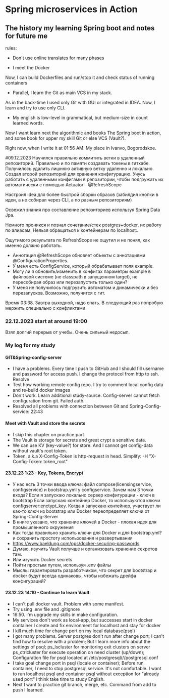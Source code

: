 # Spring microservices in Action
## The history my learning Spring boot and notes for future me

rules: 
- Don't use online translates for many phases


* I meet the Docker

Now, I can build Dockerfiles and run/stop it and check status of running containers

* Parallel, I learn the Git as main VCS in my stack.

As in the back-time I used only Git with GUI or integrated in IDEA. Now, I learn and try to use only CLI.

* My english is low-level in grammatical, but medium-size in count learned words.

Now I want learn next the algorithmic and books The Spring boot in action, and some book for upper my skill Git or else VCS (Vault?). 

Right now, when I write it at 01:56 AM. My place in Ivanvo, Bogorodskoe.

#09.12.2023
Научился правильно коммитить ветки в удаленный репозиторий. Правильно и по памяти создавать токены в гитхабе.
Получилось удалить лишнюю активную ветку удаленно и локально.
Создал второй репозиторий для хранения конфигурацию. 
Учусь работать с удаленными конфигами в репозитории, чтобы подгружать их автоматически с помощью Actuator - @RefreshScope

Настроил idea для более быстрой сборки образов (забилдил кнопки в идеи, а не собирал через CLI, а по разным репозиториям)

Освежил знания про составление репозиториев используя Spring Data Jpa.

Немного проникся и познал сочетание/стек postgres+docker, их работу по алиасам. Нельзя обращаться к контейнерам по localhost:<port>.

Ощутимого результата по RefreshScope не ощутил и не понял, как именно должно работать.
- Аннотация @RefreshScope обновяет объекты с аннотациями @ConfigurationProperties.
- У меня есть ConfigService, который обрабатывает поля example.
- Могу ли я обновить/изменить в конфигах параметры example в файловой системе (не classpath в запущенном target), не пересобирая образ или перезапустить только один?
- У меня не получилось подгрузить автоматом и динамически и без перезапусков. Возможно, получится с гит.

Время 03:38. Завтра выходной, надо спать. В следующий раз попробую мержить специально с конфликтами
### 22.12.2023 start at around 19:00
Взял долгий перерыв от учебы. Очень сильный недосып.

### My log for my study 
#### GIT&Spring-config-server
- I have a problems. Every time I push to GitHub and I should fill username and password for access push. I change the protocol from http to ssh. Resolve
- Test how working remote config repo. I try to comment local config data and re-build docker images
- Don't work. Learn additional study-source. Config-server cannot fetch configuration from git. Failed auth.
- Resolved all problems with connection between Git and Spring-Config-service: 22:43

#### Meet with Vault and store the secrets
- I skip this chapter on practice part
- The Vault is storage for secrets and great crypt a sensitive data.
- We can use KV (key-value?) for store. And I cannot get config-data without vault's root token.
- Token, a.k.a X-Config-Token is http-request in head. Simplify: -H "X-Config-Token: token_root"

#### 23.12.23 1:23 - Key, Tokens, Encrypt
- У нас есть 3 точки ввода ключа: файл compose(licensingservice, configservice) и bootstrap.yml у configservice.
Зачем нам 3 точки входа? Если я запускаю локально сервер конфигурации - ключ в bootstrap
Если запускаю контейнер Docker, то используются ключи configserver:enctypt_key. Когда я запускаю контейнер, участвует 
ли как-то ключ из bootstrap или Docker переопределяет ключи от Spring-Config-Server
- В книге указано, что хранение ключей в Docker - плохая идея для промышленного окружения
- Как тогда правильно хранить ключи для Docker и для bootstrap.yml? и сохранить простоту использования и развертывания
- https://www.baeldung.com/ops/docker-securing-passwords
- Думаю, изучить Vault получше и организовать хранение секретов там.
- Или изучить Docker secrets
- Пойти простым путем, используя .env файлы
- Мысль: гарантировать разработчиком, что секрет для bootstrap и docker будут всегда одинаковы, чтобы избежать дрейфа конфигураций?

#### 23.12.23 14:10 - Continue to learn Vault
- I can't pull docker vault. Problem with some manifest.
- Try using .env file and .gitignore
- 16:50. I'm upgrade my skills in make configuration.
- My services don't work as local-app, but successes start in docker container
I create and fix environment for localhost and stay for docker
- I kill much time for change port on my local database(psql)
- I got many problems. Server postgres don't run after change port; I can't find how to resolve with a problem;
But I learn more info about the settings of psql; ps_lscluster for monitoring exit clusters on server
ps_ctrlcluster for execute operation on need cluster (up/down);
Configuration file for psql located at /etc/postgresql/<ver>/<clustername>/postgresql.conf
- I take goal change port in psql (locale or container);
Before run container, I need to stop postgresql service. It's not comfortable. I want to run localhost psql and container psql without exception for "already used port"
I think take time to study English.
- Next I want to practice git branch, merge, etc. Command from add to push I learned.